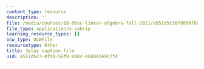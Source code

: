```yaml
---
content_type: resource
description: ''
file: /media/courses/18-06sc-linear-algebra-fall-2011/a551d5c30fd056f88a0ce84042e9c7f4_zWxhmBCdvFs.vtt
file_type: application/x-subrip
learning_resource_types: []
ocw_type: OCWFile
resourcetype: Other
title: 3play caption file
uid: a551d5c3-0fd0-56f8-8a0c-e84042e9c7f4
---
```

